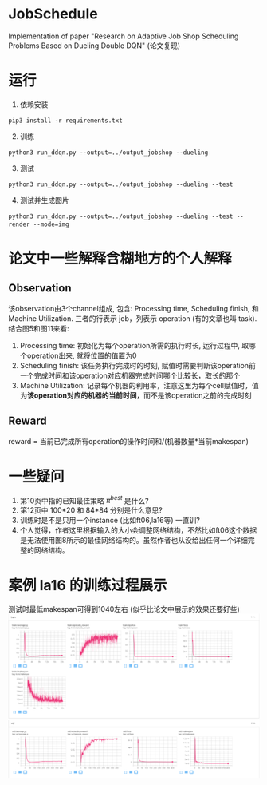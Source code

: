 # JobSchedule
Implementation of paper "Research on Adaptive Job Shop Scheduling Problems Based on Dueling Double DQN" (论文复现)

# 运行
1. 依赖安装
```shell
pip3 install -r requirements.txt
```
2. 训练
```shell
python3 run_ddqn.py --output=../output_jobshop --dueling 
```
3. 测试
```shell
python3 run_ddqn.py --output=../output_jobshop --dueling --test
```
4. 测试并生成图片
```shell
python3 run_ddqn.py --output=../output_jobshop --dueling --test --render --mode=img 
```

# 论文中一些解释含糊地方的个人解释
## Observation 
该observation由3个channel组成, 包含: Processing time, Scheduling finish, 和 Machine Utilization. 
三者的行表示 job，列表示 operation (有的文章也叫 task). 结合图5和图11来看:
1. Processing time: 初始化为每个operation所需的执行时长, 运行过程中, 取哪个operation出来, 就将位置的值置为0
2. Scheduling finish: 该任务执行完成时的时刻, 赋值时需要判断该operation前一个完成时间和该operation对应机器完成时间哪个比较长，取长的那个
3. Machine Utilization: 记录每个机器的利用率，注意这里为每个cell赋值时，值为**该operation对应的机器的当前时间**，而不是该operation之前的完成时刻

## Reward
reward = 当前已完成所有operation的操作时间和/(机器数量*当前makespan)

# 一些疑问
1. 第10页中指的已知最佳策略 $\pi^{best}$ 是什么?
2. 第12页中 100\*20 和 84\*84 分别是什么意思?
3. 训练时是不是只用一个instance (比如ft06,la16等) 一直训?
4. 个人觉得，作者这里根据输入的大小会调整网络结构，不然比如ft06这个数据是无法使用图8所示的最佳网络结构的。虽然作者也从没给出任何一个详细完整的网络结构。

# 案例 la16 的训练过程展示
测试时最低makespan可得到1040左右 (似乎比论文中展示的效果还要好些)
![](only_for_show/train_la16.png)
![](only_for_show/val_la16.png)
